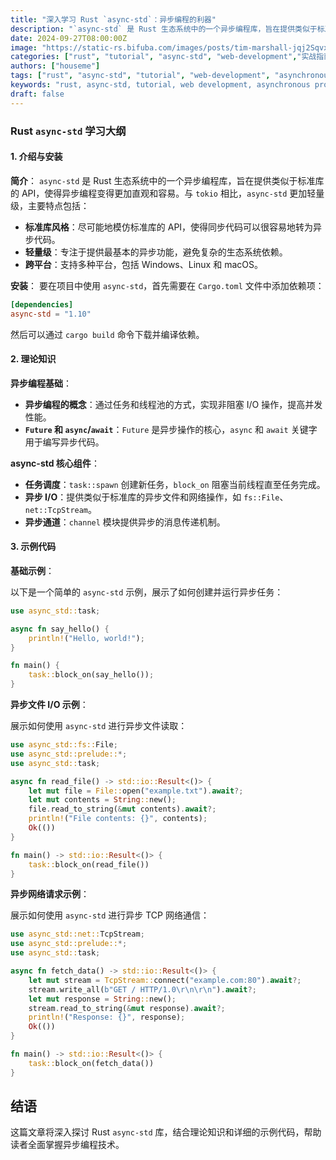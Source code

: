 ```yaml
---
title: "深入学习 Rust `async-std`：异步编程的利器"
description: "`async-std` 是 Rust 生态系统中的一个异步编程库，旨在提供类似于标准库的 API，使得异步编程变得更加直观和容易。与 `tokio` 相比，`async-std` 更加轻量级。"
date: 2024-09-27T08:00:00Z
image: "https://static-rs.bifuba.com/images/posts/tim-marshall-jqj2SqvxMVY-unsplash.jpg"
categories: ["rust", "tutorial", "async-std", "web-development","实战指南"]
authors: ["houseme"]
tags: ["rust", "async-std", "tutorial", "web-development", "asynchronous programming","异步编程","实战指南","网络开发"]
keywords: "rust, async-std, tutorial, web development, asynchronous programming, 异步编程, 实战指南, 网络开发"
draft: false
---
```


### Rust `async-std` 学习大纲

#### 1. 介绍与安装

**简介**：
`async-std` 是 Rust 生态系统中的一个异步编程库，旨在提供类似于标准库的 API，使得异步编程变得更加直观和容易。与 `tokio` 相比，`async-std` 更加轻量级，主要特点包括：

- **标准库风格**：尽可能地模仿标准库的 API，使得同步代码可以很容易地转为异步代码。
- **轻量级**：专注于提供最基本的异步功能，避免复杂的生态系统依赖。
- **跨平台**：支持多种平台，包括 Windows、Linux 和 macOS。

**安装**：
要在项目中使用 `async-std`，首先需要在 `Cargo.toml` 文件中添加依赖项：

```toml
[dependencies]
async-std = "1.10"
```

然后可以通过 `cargo build` 命令下载并编译依赖。

#### 2. 理论知识

**异步编程基础**：

- **异步编程的概念**：通过任务和线程池的方式，实现非阻塞 I/O 操作，提高并发性能。
- **`Future` 和 `async`/`await`**：`Future` 是异步操作的核心，`async` 和 `await` 关键字用于编写异步代码。

**async-std 核心组件**：

- **任务调度**：`task::spawn` 创建新任务，`block_on` 阻塞当前线程直至任务完成。
- **异步 I/O**：提供类似于标准库的异步文件和网络操作，如 `fs::File`、`net::TcpStream`。
- **异步通道**：`channel` 模块提供异步的消息传递机制。

#### 3. 示例代码

**基础示例**：

以下是一个简单的 `async-std` 示例，展示了如何创建并运行异步任务：

```rust
use async_std::task;

async fn say_hello() {
    println!("Hello, world!");
}

fn main() {
    task::block_on(say_hello());
}
```

**异步文件 I/O 示例**：

展示如何使用 `async-std` 进行异步文件读取：

```rust
use async_std::fs::File;
use async_std::prelude::*;
use async_std::task;

async fn read_file() -> std::io::Result<()> {
    let mut file = File::open("example.txt").await?;
    let mut contents = String::new();
    file.read_to_string(&mut contents).await?;
    println!("File contents: {}", contents);
    Ok(())
}

fn main() -> std::io::Result<()> {
    task::block_on(read_file())
}
```

**异步网络请求示例**：

展示如何使用 `async-std` 进行异步 TCP 网络通信：

```rust
use async_std::net::TcpStream;
use async_std::prelude::*;
use async_std::task;

async fn fetch_data() -> std::io::Result<()> {
    let mut stream = TcpStream::connect("example.com:80").await?;
    stream.write_all(b"GET / HTTP/1.0\r\n\r\n").await?;
    let mut response = String::new();
    stream.read_to_string(&mut response).await?;
    println!("Response: {}", response);
    Ok(())
}

fn main() -> std::io::Result<()> {
    task::block_on(fetch_data())
}
```

## 结语

这篇文章将深入探讨 Rust `async-std` 库，结合理论知识和详细的示例代码，帮助读者全面掌握异步编程技术。
